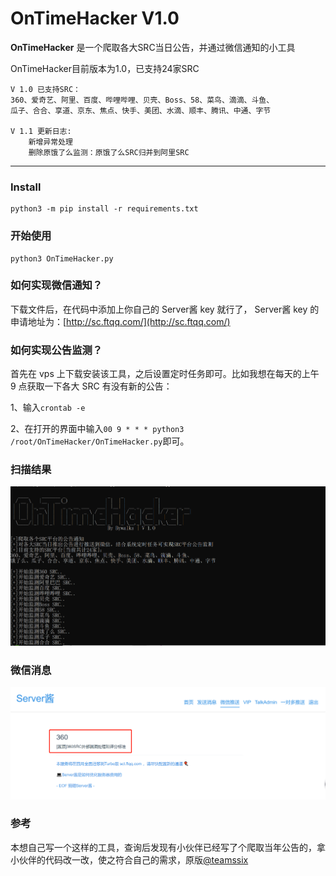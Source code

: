 # OnTimeHacker V1.0 #

**OnTimeHacker** 是一个爬取各大SRC当日公告，并通过微信通知的小工具

OnTimeHacker目前版本为1.0，已支持24家SRC
```
V 1.0 已支持SRC：
360、爱奇艺、阿里、百度、哔哩哔哩、贝壳、Boss、58、菜鸟、滴滴、斗鱼、
瓜子、合合、享道、京东、焦点、快手、美团、水滴、顺丰、腾讯、中通、字节

V 1.1 更新日志:
    新增异常处理
    删除原饿了么监测：原饿了么SRC归并到阿里SRC
```

------

### Install ###

```
python3 -m pip install -r requirements.txt
```

### 开始使用 ###

```
python3 OnTimeHacker.py
```

### 如何实现微信通知？

下载文件后，在代码中添加上你自己的 Server酱 key 就行了， Server酱 key 的申请地址为：[http://sc.ftqq.com/](http://sc.ftqq.com/)

### 如何实现公告监测？

首先在 vps 上下载安装该工具，之后设置定时任务即可。比如我想在每天的上午 9 点获取一下各大 SRC 有没有新的公告：

1、输入`crontab -e`

2、在打开的界面中输入`00 9 * * * python3 /root/OnTimeHacker/OnTimeHacker.py`即可。

### 扫描结果 ###

![OnTimeHacker](./image/OnTimeHacker.jpg)

### 微信消息 ###

![Notice](./image/Notice.jpg)

### 参考 ###
本想自己写一个这样的工具，查询后发现有小伙伴已经写了个爬取当年公告的，拿小伙伴的代码改一改，使之符合自己的需求，原版[@teamssix](http://sc.ftqq.com/)
